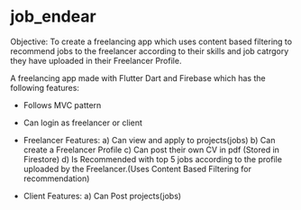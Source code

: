 # job_endear
Objective:
To create a freelancing app which uses content based filtering to recommend jobs to the freelancer according to their 
skills and job catrgory they have uploaded in their Freelancer Profile.

A freelancing app made with Flutter Dart and Firebase which has the following features:
 * Follows MVC pattern
 * Can login as freelancer or client
 * Freelancer Features:
        a) Can view and apply to projects(jobs)
        b) Can create a Freelancer Profile
        c) Can post their own CV in pdf (Stored in Firestore)
        d) Is Recommended with top 5 jobs according to the profile uploaded by the Freelancer.(Uses Content Based Filtering for recommendation)
 
  * Client Features:
         a) Can Post projects(jobs) 
  





